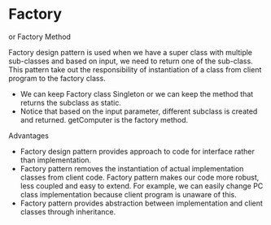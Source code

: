# Factory

or Factory Method

Factory design pattern is used when we have a super class with multiple
sub-classes and based on input, we need to return one of the sub-class. This
pattern take out the responsibility of instantiation of a class from client
program to the factory class.


- We can keep Factory class Singleton or we can keep the method that returns the subclass as static.
- Notice that based on the input parameter, different subclass is created and returned. getComputer is the factory method.


Advantages

- Factory design pattern provides approach to code for interface rather than implementation.
- Factory pattern removes the instantiation of actual implementation classes from client code. Factory pattern makes our code more robust, less coupled and easy to extend. For example, we can easily change PC class implementation because client program is unaware of this.
- Factory pattern provides abstraction between implementation and client classes through inheritance.
